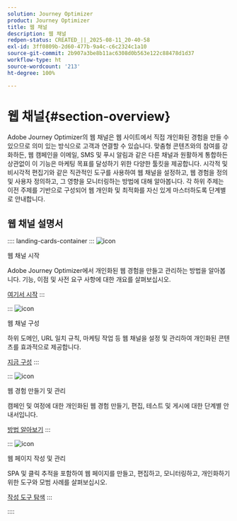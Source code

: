 ```yaml
---
solution: Journey Optimizer
product: Journey Optimizer
title: 웹 채널
description: 웹 채널
redpen-status: CREATED_||_2025-08-11_20-40-58
exl-id: 3ff0809b-2d60-477b-9a4c-c6c2324c1a10
source-git-commit: 2b907a3be8b11ac6308d0b563e122c88478d1d37
workflow-type: ht
source-wordcount: '213'
ht-degree: 100%

---
```


# 웹 채널{#section-overview}

Adobe Journey Optimizer의 웹 채널은 웹 사이트에서 직접 개인화된 경험을 만들 수 있으므로 의미 있는 방식으로 고객과 연결할 수 있습니다. 맞춤형 콘텐츠와의 참여를 강화하든, 웹 캠페인을 이메일, SMS 및 푸시 알림과 같은 다른 채널과 원활하게 통합하든 상관없이 이 기능은 마케팅 목표를 달성하기 위한 다양한 툴킷을 제공합니다. 시각적 및 비시각적 편집기와 같은 직관적인 도구를 사용하여 웹 채널을 설정하고, 웹 경험을 정의 및 사용자 정의하고, 그 영향을 모니터링하는 방법에 대해 알아봅니다. 각 하위 주제는 이전 주제를 기반으로 구성되어 웹 개인화 및 최적화를 자신 있게 마스터하도록 단계별로 안내합니다.

## 웹 채널 설명서

:::: landing-cards-container
:::
![icon](https://cdn.experienceleague.adobe.com/icons/circle-play.svg)

웹 채널 시작

Adobe Journey Optimizer에서 개인화된 웹 경험을 만들고 관리하는 방법을 알아봅니다. 기능, 이점 및 사전 요구 사항에 대한 개요를 살펴보십시오.

[여기서 시작](../using/web/get-started-web.md)
:::

:::
![icon](https://cdn.experienceleague.adobe.com/icons/gear.svg)

웹 채널 구성

하위 도메인, URL 일치 규칙, 마케팅 작업 등 웹 채널을 설정 및 관리하여 개인화된 콘텐츠를 효과적으로 제공합니다.

[지금 구성](configure-web-channel-landing-page.md)
:::

:::
![icon](https://cdn.experienceleague.adobe.com/icons/list-check.svg)

웹 경험 만들기 및 관리

캠페인 및 여정에 대한 개인화된 웹 경험 만들기, 편집, 테스트 및 게시에 대한 단계별 안내서입니다.

[방법 알아보기](../using/web/create-web.md)
:::

:::
![icon](https://cdn.experienceleague.adobe.com/icons/screwdriver-wrench.svg)

웹 페이지 작성 및 관리

SPA 및 클릭 추적을 포함하여 웹 페이지를 만들고, 편집하고, 모니터링하고, 개인화하기 위한 도구와 모범 사례를 살펴보십시오.

[작성 도구 탐색](author-web-pages-landing-page.md)
:::

::::
